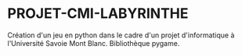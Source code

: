 # PROJET-CMI-LABYRINTHE

Création d'un jeu en python dans le cadre d'un projet d'informatique à l'Université Savoie Mont Blanc.
Bibliothèque pygame.